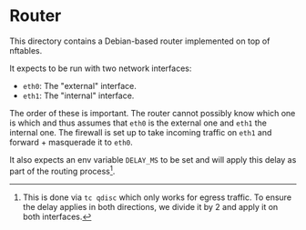 # Router

This directory contains a Debian-based router implemented on top of nftables.

It expects to be run with two network interfaces:

- `eth0`: The "external" interface.
- `eth1`: The "internal" interface.

The order of these is important.
The router cannot possibly know which one is which and thus assumes that `eth0` is the external one and `eth1` the internal one.
The firewall is set up to take incoming traffic on `eth1` and forward + masquerade it to `eth0`.

It also expects an env variable `DELAY_MS` to be set and will apply this delay as part of the routing process[^1].

[^1]: This is done via `tc qdisc` which only works for egress traffic. To ensure the delay applies in both directions, we divide it by 2 and apply it on both interfaces.
